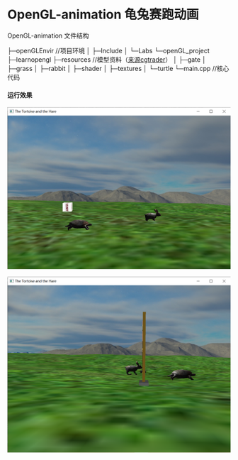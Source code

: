 # OpenGL-animation 龟兔赛跑动画
OpenGL-animation 文件结构

├─openGLEnvir //项目环境
│  ├─Include
│  └─Labs
└─openGL_project
    ├─learnopengl
    ├─resources //模型资料（[来源cgtrader](https://www.cgtrader.com/)）
    │  ├─gate
    │  ├─grass
    │  ├─rabbit
    │  ├─shader
    │  ├─textures
    │  └─turtle
    └─main.cpp //核心代码

#### **运行效果**

![](./pic\pic1.png)

![](./pic/pic2.png)

